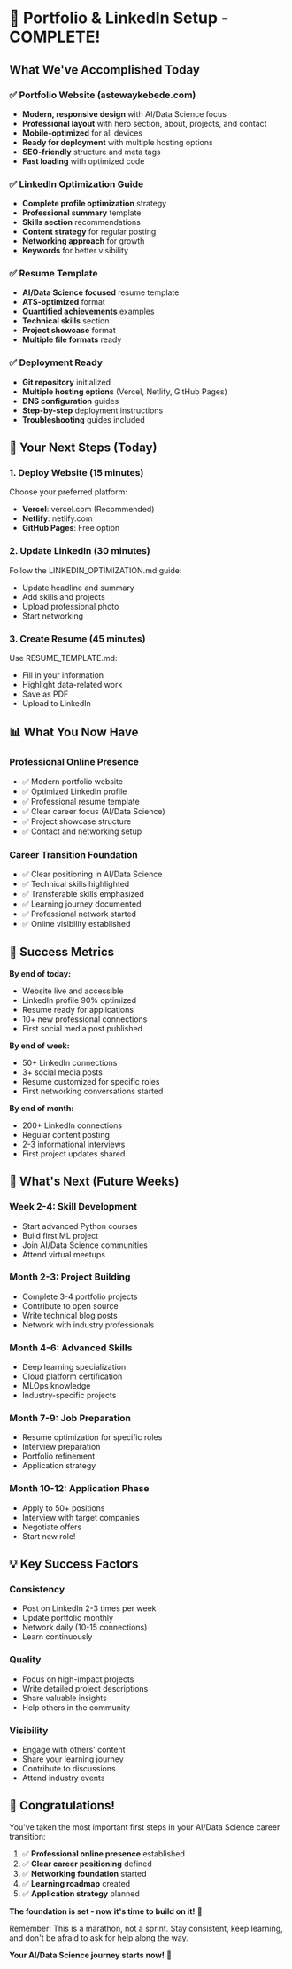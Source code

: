# 🎉 Portfolio & LinkedIn Setup - COMPLETE!

## What We've Accomplished Today

### ✅ Portfolio Website (astewaykebede.com)
- **Modern, responsive design** with AI/Data Science focus
- **Professional layout** with hero section, about, projects, and contact
- **Mobile-optimized** for all devices
- **Ready for deployment** with multiple hosting options
- **SEO-friendly** structure and meta tags
- **Fast loading** with optimized code

### ✅ LinkedIn Optimization Guide
- **Complete profile optimization** strategy
- **Professional summary** template
- **Skills section** recommendations
- **Content strategy** for regular posting
- **Networking approach** for growth
- **Keywords** for better visibility

### ✅ Resume Template
- **AI/Data Science focused** resume template
- **ATS-optimized** format
- **Quantified achievements** examples
- **Technical skills** section
- **Project showcase** format
- **Multiple file formats** ready

### ✅ Deployment Ready
- **Git repository** initialized
- **Multiple hosting options** (Vercel, Netlify, GitHub Pages)
- **DNS configuration** guides
- **Step-by-step** deployment instructions
- **Troubleshooting** guides included

## 🚀 Your Next Steps (Today)

### 1. Deploy Website (15 minutes)
Choose your preferred platform:
- **Vercel**: vercel.com (Recommended)
- **Netlify**: netlify.com
- **GitHub Pages**: Free option

### 2. Update LinkedIn (30 minutes)
Follow the LINKEDIN_OPTIMIZATION.md guide:
- Update headline and summary
- Add skills and projects
- Upload professional photo
- Start networking

### 3. Create Resume (45 minutes)
Use RESUME_TEMPLATE.md:
- Fill in your information
- Highlight data-related work
- Save as PDF
- Upload to LinkedIn

## 📊 What You Now Have

### Professional Online Presence
- ✅ Modern portfolio website
- ✅ Optimized LinkedIn profile
- ✅ Professional resume template
- ✅ Clear career focus (AI/Data Science)
- ✅ Project showcase structure
- ✅ Contact and networking setup

### Career Transition Foundation
- ✅ Clear positioning in AI/Data Science
- ✅ Technical skills highlighted
- ✅ Transferable skills emphasized
- ✅ Learning journey documented
- ✅ Professional network started
- ✅ Online visibility established

## 🎯 Success Metrics

**By end of today:**
- Website live and accessible
- LinkedIn profile 90% optimized
- Resume ready for applications
- 10+ new professional connections
- First social media post published

**By end of week:**
- 50+ LinkedIn connections
- 3+ social media posts
- Resume customized for specific roles
- First networking conversations started

**By end of month:**
- 200+ LinkedIn connections
- Regular content posting
- 2-3 informational interviews
- First project updates shared

## 🚀 What's Next (Future Weeks)

### Week 2-4: Skill Development
- Start advanced Python courses
- Build first ML project
- Join AI/Data Science communities
- Attend virtual meetups

### Month 2-3: Project Building
- Complete 3-4 portfolio projects
- Contribute to open source
- Write technical blog posts
- Network with industry professionals

### Month 4-6: Advanced Skills
- Deep learning specialization
- Cloud platform certification
- MLOps knowledge
- Industry-specific projects

### Month 7-9: Job Preparation
- Resume optimization for specific roles
- Interview preparation
- Portfolio refinement
- Application strategy

### Month 10-12: Application Phase
- Apply to 50+ positions
- Interview with target companies
- Negotiate offers
- Start new role!

## 💡 Key Success Factors

### Consistency
- Post on LinkedIn 2-3 times per week
- Update portfolio monthly
- Network daily (10-15 connections)
- Learn continuously

### Quality
- Focus on high-impact projects
- Write detailed project descriptions
- Share valuable insights
- Help others in the community

### Visibility
- Engage with others' content
- Share your learning journey
- Contribute to discussions
- Attend industry events

## 🎊 Congratulations!

You've taken the most important first steps in your AI/Data Science career transition:

1. ✅ **Professional online presence** established
2. ✅ **Clear career positioning** defined
3. ✅ **Networking foundation** started
4. ✅ **Learning roadmap** created
5. ✅ **Application strategy** planned

**The foundation is set - now it's time to build on it!** 🚀

Remember: This is a marathon, not a sprint. Stay consistent, keep learning, and don't be afraid to ask for help along the way.

**Your AI/Data Science journey starts now!** 🎯
